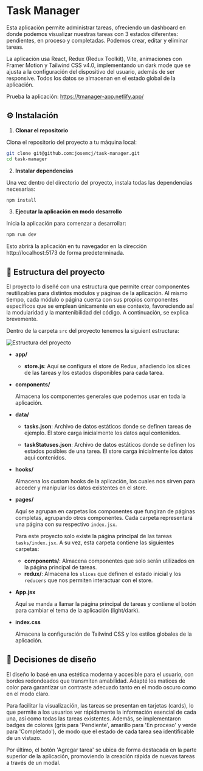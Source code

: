 # Task Manager

Esta aplicación permite administrar tareas, ofreciendo un dashboard en donde podemos visualizar nuestras tareas con 3 estados diferentes: pendientes, en proceso y completadas. Podemos crear, editar y eliminar tareas.

La aplicación usa React, Redux (Redux Toolkit), Vite, animaciones con Framer Motion y Tailwind CSS v4.0, implementando un dark mode que se ajusta a la configuración del dispositivo del usuario, además de ser responsive. Todos los datos se almacenan en el estado global de la aplicación.

Prueba la aplicación: https://tmanager-app.netlify.app/

## ⚙️ Instalación

1. **Clonar el repositorio**

Clona el repositorio del proyecto a tu máquina local:

```bash
git clone git@github.com:josemcj/task-manager.git
cd task-manager
```

2. **Instalar dependencias**

Una vez dentro del directorio del proyecto, instala todas las dependencias necesarias:

```bash
npm install
```

3. **Ejecutar la aplicación en modo desarrollo**

Inicia la aplicación para comenzar a desarrollar:

```bash
npm run dev
```

Esto abrirá la aplicación en tu navegador en la dirección http://localhost:5173 de forma predeterminada.

## 📂 Estructura del proyecto

El proyecto lo diseñé con una estructura que permite crear componentes reutilizables para distintos módulos y páginas de la aplicación. Al mismo tiempo, cada módulo o página cuenta con sus propios componentes específicos que se emplean únicamente en ese contexto, favoreciendo así la modularidad y la mantenibilidad del código. A continuación, se explica brevemente.

Dentro de la carpeta `src` del proyecto tenemos la siguient estructura:

![Estructura del proyecto](https://github.com/user-attachments/assets/5762ff7e-e1da-4a59-8903-6e9fd85d3aed)

- **app/**

  - **store.js**: Aquí se configura el store de Redux, añadiendo los slices de las tareas y los estados disponibles para cada tarea.

- **components/**

  Almacena los componentes generales que podemos usar en toda la aplicación.

- **data/**

  - **tasks.json**: Archivo de datos estáticos donde se definen tareas de ejemplo. El store carga inicialmente los datos aquí contenidos.

  - **taskStatuses.json**: Archivo de datos estáticos donde se definen los estados posibles de una tarea. El store carga inicialmente los datos aquí contenidos.

- **hooks/**

  Almacena los custom hooks de la aplicación, los cuales nos sirven para acceder y manipular los datos existentes en el store.

- **pages/**

  Aquí se agrupan en carpetas los componentes que fungiran de páginas completas, agrupando otros componentes. Cada carpeta representará una página con su respectivo `index.jsx`.

  Para este proyecto solo existe la página principal de las tareas `tasks/index.jsx`. A su vez, esta carpeta contiene las siguientes carpetas:

  - **components/**: Almacena componentes que solo serán utilizados en la página principal de tareas.
  - **redux/**: Almacena los `slices` que definen el estado inicial y los `reducers` que nos permiten interactuar con el store.

- **App.jsx**

  Aquí se manda a llamar la página principal de tareas y contiene el botón para cambiar el tema de la aplicación (light/dark).

- **index.css**

  Almacena la configuración de Tailwind CSS y los estilos globales de la aplicación.

## 🎨 Decisiones de diseño

El diseño lo basé en una estética moderna y accesible para el usuario, con bordes redondeados que transmiten amabilidad. Adapté los matices de color para garantizar un contraste adecuado tanto en el modo oscuro como en el modo claro.

Para facilitar la visualización, las tareas se presentan en tarjetas (cards), lo que permite a los usuarios ver rápidamente la información esencial de cada una, así como todas las tareas existentes. Además, se implementaron badges de colores (gris para 'Pendiente', amarillo para 'En proceso' y verde para 'Completado'), de modo que el estado de cada tarea sea identificable de un vistazo.

Por último, el botón 'Agregar tarea' se ubica de forma destacada en la parte superior de la aplicación, promoviendo la creación rápida de nuevas tareas a través de un modal.
